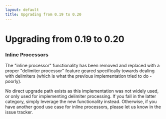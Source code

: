 ```yaml
---
layout: default
title: Upgrading from 0.19 to 0.20
---
```


# Upgrading from 0.19 to 0.20

### Inline Processors

The "inline processor" functionality has been removed and replaced with a proper "delimiter processor" feature geared specifically towards dealing with delimiters (which is what the previous implementation tried to do - poorly).

No direct upgrade path exists as this implementation was not widely used, or only used for implementing delimiter processing.  If you fall in the latter category, simply leverage the new functionality instead.  Otherwise, if you have another good use case for inline processors, please let us know in the issue tracker.
